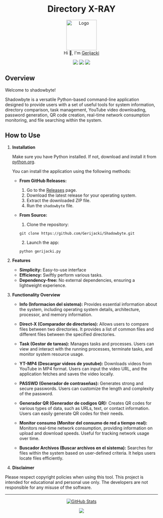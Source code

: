 <h1 align="center">Directory X-RAY</h1>

<p align="center">
  <img src="https://github.com/Gerijacki.png" width="100" alt="Logo"/><br/>
  Hi 👋, I'm <a href="https://github.com/Gerijacki">Gerijacki</a>
</p>

<p align="center">
  <a href="https://github.com/Gerijacki/Shadowbyte/stargazers"><img src="https://img.shields.io/github/stars/Gerijacki/Shadowbyte?colorA=363a4f&colorB=b7bdf8&style=for-the-badge"></a>
  <a href="https://github.com/Gerijacki/Shadowbyte/issues"><img src="https://img.shields.io/github/issues/Gerijacki/Shadowbyte?colorA=363a4f&colorB=f5a97f&style=for-the-badge"></a>
  <a href="https://github.com/Gerijacki/Shadowbyte/contributors"><img src="https://img.shields.io/github/contributors/Gerijacki/Shadowbyte?colorA=363a4f&colorB=a6da95&style=for-the-badge"></a>
</p>

## Overview

Welcome to shadowbyte!

Shadowbyte is a versatile Python-based command-line application designed to provide users with a set of useful tools for system information, directory comparison, task management, YouTube video downloading, password generation, QR code creation, real-time network consumption monitoring, and file searching within the system.


## How to Use

1. **Installation**

   Make sure you have Python installed. If not, download and install it from [python.org](https://www.python.org/).

    You can install the application using the following methods:

    - **From GitHub Releases:**
      1. Go to the [Releases](https://github.com/Gerijacki/Shadowbyte/releases) page.
      2. Download the latest release for your operating system.
      3. Extract the downloaded ZIP file.
      4. Run the `shadowbyte` file.

    - **From Source:**
      1. Clone the repository:
      ```
      git clone https://github.com/Gerijacki/Shadowbyte.git
      ```
      2. Launch the app:
      ```
      python gerijacki.py
      ```

2. **Features**
   - **Simplicity:** Easy-to-use interface
   - **Efficiency:** Swiftly perform various tasks.
   - **Dependency-free:** No external dependencies, ensuring a lightweight experience.

3. **Functionality Overview**

    - **Info (Informacion del sistema):** Provides essential information about the system, including operating system details, architecture, processor, and memory information.

    - **Direct-X (Comparador de directorios):** Allows users to compare files between two directories. It provides a list of common files and different files between the specified directories.

    - **Task (Gestor de tareas):** Manages tasks and processes. Users can view and interact with the running processes, terminate tasks, and monitor system resource usage.

    - **YT-MP4 (Descargar videos de youtube):** Downloads videos from YouTube in MP4 format. Users can input the video URL, and the application fetches and saves the video locally.

    - **PASSWD (Generador de contraseñas):** Generates strong and secure passwords. Users can customize the length and complexity of the password.

    - **Generador QR (Generador de codigos QR):** Creates QR codes for various types of data, such as URLs, text, or contact information. Users can easily generate QR codes for their needs.

    - **Monitor consumo (Monitor del consumo de red a tiempo real):** Monitors real-time network consumption, providing information on upload and download speeds. Useful for tracking network usage over time.

    - **Buscador Archivos (Buscar archivos en el sistema):** Searches for files within the system based on user-defined criteria. It helps users locate files efficiently.

4. **Disclaimer**

Please respect copyright policies when using this tool. This project is intended for educational and personal use only. The developers are not responsible for any misuse of the software.

---

<p align="center">
  <a href="https://github.com/Gerijacki">
    <img src="https://github-readme-stats.vercel.app/api?username=Gerijacki&show_icons=true&theme=dark&count_private=true" alt="GitHub Stats" />
  </a>
</p>

<p align="center">
  <img src="https://raw.githubusercontent.com/Trilokia/Trilokia/379277808c61ef204768a61bbc5d25bc7798ccf1/bottom_header.svg" />
</p>
